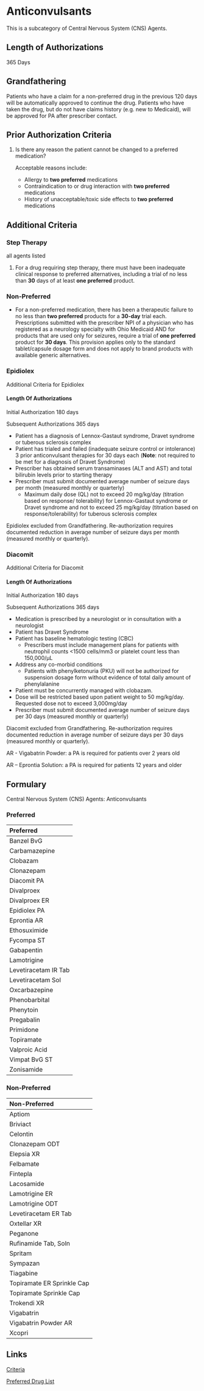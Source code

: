 # Anticonvulsants

This is a subcategory of Central Nervous System (CNS) Agents.

## Length of Authorizations

365 Days

## Grandfathering

Patients who have a claim for a non-preferred drug in the previous 120 days will be automatically approved to continue the drug. Patients who have taken the drug, but do not have claims history (e.g. new to Medicaid), will be approved for PA after prescriber contact.

## Prior Authorization Criteria

1.  Is there any reason the patient cannot be changed to a preferred medication?

    Acceptable reasons include:

    -   Allergy to **two preferred** medications
    -   Contraindication to or drug interaction with **two preferred** medications
    -   History of unacceptable/toxic side effects to **two preferred** medications

## Additional Criteria

### Step Therapy

all agents listed

1.  For a drug requiring step therapy, there must have been inadequate clinical response to preferred alternatives, including a trial of no less than **30** days of at least **one preferred** product.

### Non-Preferred

-   For a non-preferred medication, there has been a therapeutic failure to no less than **two preferred** products for a **30-day** trial each. Prescriptions submitted with the prescriber NPI of a physician who has registered as a neurology specialty with Ohio Medicaid AND for products that are used only for seizures, require a trial of **one preferred** product for **30 days**. This provision applies only to the standard tablet/capsule dosage form and does not apply to brand products with available generic alternatives.


### Epidiolex

Additional Criteria for Epidiolex

#### Length Of Authorizations

Initial Authorization 180 days

Subsequent Authorizations 365 days

-   Patient has a diagnosis of Lennox-Gastaut syndrome, Dravet syndrome or tuberous sclerosis complex
-   Patient has trialed and failed (inadequate seizure control or intolerance) 3 prior anticonvulsant therapies for 30 days each (**Note**: not required to be met for a diagnosis of Dravet Syndrome)
-   Prescriber has obtained serum transaminases (ALT and AST) and total bilirubin levels prior to starting therapy
-   Prescriber must submit documented average number of seizure days per month (measured monthly or quarterly)
    -   Maximum daily dose (QL) not to exceed 20 mg/kg/day (titration based on response/ tolerability) for Lennox-Gastaut syndrome or Dravet syndrome and not to exceed 25 mg/kg/day (titration based on response/tolerability) for tuberous sclerosis complex

Epidiolex excluded from Grandfathering. Re-authorization requires documented reduction in average number of seizure days per month (measured monthly or quarterly).

### Diacomit

Additional Criteria for Diacomit
#### Length Of Authorizations

Initial Authorization 180 days

Subsequent Authorizations 365 days

-   Medication is prescribed by a neurologist or in consultation with a neurologist
-   Patient has Dravet Syndrome
-   Patient has baseline hematologic testing (CBC)
    -   Prescribers must include management plans for patients with neutrophil counts \<1500 cells/mm3 or platelet count less than 150,000/µL
-   Address any co-morbid conditions
    -   Patients with phenylketonuria (PKU) will not be authorized for suspension dosage form without evidence of total daily amount of phenylalanine
-   Patient must be concurrently managed with clobazam.
-   Dose will be restricted based upon patient weight to 50 mg/kg/day. Requested dose not to exceed 3,000mg/day
-   Prescriber must submit documented average number of seizure days per 30 days (measured monthly or quarterly)

Diacomit excluded from Grandfathering. Re-authorization requires documented reduction in average number of seizure days per 30 days (measured monthly or quarterly).

AR - Vigabatrin Powder: a PA is required for patients over 2 years old

AR – Eprontia Solution: a PA is required for patients 12 years and older

## Formulary

Central Nervous System (CNS) Agents: Anticonvulsants

### Preferred

| Preferred            |
| :------------------- |
| Banzel BvG           |
| Carbamazepine        |
| Clobazam             |
| Clonazepam           |
| Diacomit PA          |
| Divalproex           |
| Divalproex ER        |
| Epidiolex PA         |
| Eprontia AR          |
| Ethosuximide         |
| Fycompa ST           |
| Gabapentin           |
| Lamotrigine          |
| Levetiracetam IR Tab |
| Levetiracetam Sol    |
| Oxcarbazepine        |
| Phenobarbital        |
| Phenytoin            |
| Pregabalin           |
| Primidone            |
| Topiramate           |
| Valproic Acid        |
| Vimpat BvG ST        |
| Zonisamide           |

### Non-Preferred

| Non-Preferred              |
| :------------------------- |
| Aptiom                     |
| Briviact                   |
| Celontin                   |
| Clonazepam ODT             |
| Elepsia XR                 |
| Felbamate                  |
| Fintepla                   |
| Lacosamide                 |
| Lamotrigine ER             |
| Lamotrigine ODT            |
| Levetiracetam ER Tab       |
| Oxtellar XR                |
| Peganone                   |
| Rufinamide Tab, Soln       |
| Spritam                    |
| Sympazan                   |
| Tiagabine                  |
| Topiramate ER Sprinkle Cap |
| Topiramate Sprinkle Cap    |
| Trokendi XR                |
| Vigabatrin                 |
| Vigabatrin Powder AR       |
| Xcopri                     |

## Links

[Criteria](https://pharmacy.medicaid.ohio.gov/sites/default/files/20221001_UPDL_Criteria_APPROVED.pdf#page=27)

[Preferred Drug List](https://pharmacy.medicaid.ohio.gov/sites/default/files/20221001_UPDL_APPROVED_.pdf#page=13)